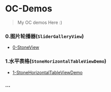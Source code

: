 # OC-Demos
> My OC demos Here :)



### 0.图片轮播器(`SliderGalleryView`)

- [0-StoneView](https://github.com/StoneN/OC-Demos/blob/master/0-StoneView/README-0.md)


### 1.水平表格(`StoneHorizontalTableViewDemo`)

- [1-StoneHorizontalTableViewDemo](https://github.com/StoneN/OC-Demos/blob/master/0-StoneView/README-0.md)

### ...



